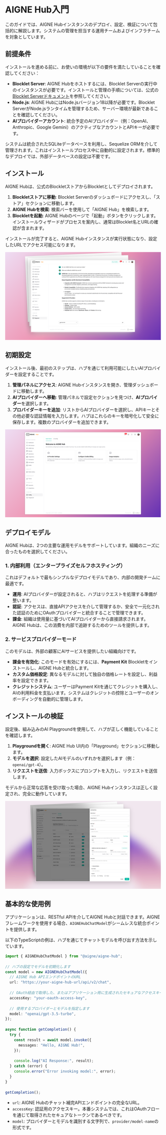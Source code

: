 # AIGNE Hub入門

このガイドでは、AIGNE Hubインスタンスのデプロイ、設定、検証について包括的に解説します。システムの管理を担当する運用チームおよびインフラチームを対象としています。

## 前提条件

インストールを進める前に、お使いの環境が以下の要件を満たしていることを確認してください：

-   **Blocklet Server**: AIGNE Hubをホストするには、Blocklet Serverの実行中のインスタンスが必要です。インストールと管理の手順については、公式の[Blocklet Serverドキュメント](https://docs.blocklet.io/docs/en/getting-started)を参照してください。
-   **Node.js**: AIGNE HubにはNode.jsバージョン18以降が必要です。Blocklet ServerがNode.jsランタイムを管理するため、サーバー環境が最新であることを確認してください。
-   **AIプロバイダーアカウント**: 統合予定のAIプロバイダー（例：OpenAI、Anthropic、Google Gemini）のアクティブなアカウントとAPIキーが必要です。

システムは統合されたSQLiteデータベースを利用し、Sequelize ORMを介して管理されます。これはインストールプロセス中に自動的に設定されます。標準的なデプロイでは、外部データベースの設定は不要です。

## インストール

AIGNE Hubは、公式のBlockletストアからBlockletとしてデプロイされます。

1.  **Blockletストアに移動**: Blocklet Serverのダッシュボードにアクセスし、「ストア」セクションに移動します。
2.  **AIGNE Hubを検索**: 検索バーを使用して「AIGNE Hub」を検索します。
3.  **Blockletを起動**: AIGNE Hubのページで「起動」ボタンをクリックします。インストールウィザードがプロセスを案内し、通常はBlocklet名とURLの確認が含まれます。

インストールが完了すると、AIGNE Hubインスタンスが実行状態になり、設定したURLでアクセス可能になります。

![AIGNE Hubダッシュボード](https://raw.githubusercontent.com/AIGNE-io/aigne-hub/main/blocklets/core/screenshots/d037b6b6b092765ccbfa58706c241622.png)

## 初期設定

インストール後、最初のステップは、ハブを通じて利用可能にしたいAIプロバイダーを設定することです。

1.  **管理パネルにアクセス**: AIGNE Hubインスタンスを開き、管理ダッシュボードに移動します。
2.  **AIプロバイダーへ移動**: 管理パネルで設定セクションを見つけ、**AIプロバイダー**を選択します。
3.  **プロバイダーキーを追加**: リストからAIプロバイダーを選択し、APIキーとその他必要な認証情報を入力します。ハブはこれらのキーを暗号化して安全に保存します。複数のプロバイダーを追加できます。

![AIプロバイダーの設定](https://raw.githubusercontent.com/AIGNE-io/aigne-hub/main/blocklets/core/screenshots/fc46e9461382f0be7541af17ef13f632.png)

## デプロイモデル

AIGNE Hubは、2つの主要な運用モデルをサポートしています。組織のニーズに合ったものを選択してください。

### 1. 内部利用（エンタープライズセルフホスティング）

これはデフォルトで最もシンプルなデプロイモデルであり、内部の開発チームに最適です。

-   **運用**: AIプロバイダーが設定されると、ハブはリクエストを処理する準備が整います。
-   **認証**: アクセスは、直接APIアクセスを介して管理するか、安全で一元化された認証のためにOAuthプロバイダーと統合することで管理できます。
-   **課金**: 組織は使用量に基づいてAIプロバイダーから直接請求されます。AIGNE Hubは、この消費を内部で追跡するためのツールを提供します。

### 2. サービスプロバイダーモード

このモデルは、外部の顧客にAIサービスを提供したい組織向けです。

-   **課金を有効化**: このモードを有効にするには、**Payment Kit** Blockletをインストールし、AIGNE Hubと統合します。
-   **カスタム価格設定**: 異なるモデルに対して独自の価格レートを設定し、利益率を設定できます。
-   **クレジットシステム**: ユーザーはPayment Kitを通じてクレジットを購入し、AIの利用料金を支払います。システムはクレジットの控除とユーザーのオンボーディングを自動的に管理します。

## インストールの検証

設定後、組み込みのAI Playgroundを使用して、ハブが正しく機能していることを確認します。

1.  **Playgroundを開く**: AIGNE Hub UI内の「Playground」セクションに移動します。
2.  **モデルを選択**: 設定したAIモデルのいずれかを選択します（例： `openai/gpt-4`）。
3.  **リクエストを送信**: 入力ボックスにプロンプトを入力し、リクエストを送信します。

モデルから正常な応答を受け取った場合、AIGNE Hubインスタンスは正しく設定され、完全に動作しています。

![AI Playground](https://raw.githubusercontent.com/AIGNE-io/aigne-hub/main/blocklets/core/screenshots/c29f08420df8ea9a199fcb5ffe06febe.png)

## 基本的な使用例

アプリケーションは、RESTful APIを介してAIGNE Hubと対話できます。AIGNEフレームワークを使用する場合、`AIGNEHubChatModel`がシームレスな統合ポイントを提供します。

以下のTypeScriptの例は、ハブを通じてチャットモデルを呼び出す方法を示しています。

```typescript
import { AIGNEHubChatModel } from "@aigne/aigne-hub";

// ハブの設定でモデルを初期化します
const model = new AIGNEHubChatModel({
  // AIGNE Hub APIエンドポイントのURL
  url: "https://your-aigne-hub-url/api/v2/chat",

  // OAuth経由で取得した、またはアプリケーション用に生成されたセキュアなアクセスキー
  accessKey: "your-oauth-access-key",

  // 使用するプロバイダーとモデルを指定します
  model: "openai/gpt-3.5-turbo",
});

async function getCompletion() {
  try {
    const result = await model.invoke({
      messages: "Hello, AIGNE Hub!",
    });

    console.log("AI Response:", result);
  } catch (error) {
    console.error("Error invoking model:", error);
  }
}

getCompletion();
```

-   `url`: AIGNE Hubのチャット補完APIエンドポイントの完全なURL。
-   `accessKey`: 認証用のアクセスキー。本番システムでは、これはOAuthフローを通じて取得されたセキュアなトークンであるべきです。
-   `model`: プロバイダーとモデルを識別する文字列で、`provider/model-name`の形式です。